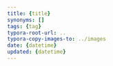 ```yaml
---
title: {title}
synonyms: []
tags: {tag}
typora-root-url: ..
typora-copy-images-to: ../images
date: {datetime}
updated: {datetime}
---
```




